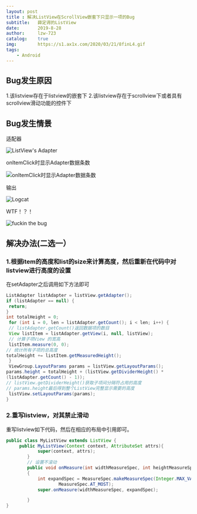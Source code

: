 ```yaml
---
layout: post
title : 解决ListView在ScrollView嵌套下只显示一项的Bug
subtitle:   薛定谔的ListView
date:       2019-8-28
author:     lzw-723                    
catalog:    true
img:        https://s1.ax1x.com/2020/03/21/8finL4.gif                        
tags:                                  
    - Android
---
```

## Bug发生原因

1.该listview存在于listview的嵌套下
2.该listview存在于scrollview下或者具有scrollview滑动功能的控件下

## Bug发生情景

适配器

![ListView's Adapter](https://i.loli.net/2019/08/28/4QmeJyxVnwfsXDP.png)

onItemClick时显示Adapter数据条数

![onItemClick时显示Adapter数据条数](https://i.loli.net/2019/08/28/QARr5WmV928oD3g.png)

输出

![Logcat](https://i.loli.net/2019/08/28/oKP3DwWrjTNynMp.png)

WTF！？！

![fuckin the bug](https://i.loli.net/2019/08/28/T3hGDfCuAIHrMm9.jpg)

## 解决办法(二选一）

### 1.根据item的高度和list的size来计算高度，然后重新在代码中对listview进行高度的设置

在setAdapter之后调用如下方法即可

```java
ListAdapter listAdapter = listView.getAdapter();
if (listAdapter == null) {
 return;
}
int totalHeight = 0;
 for (int i = 0, len = listAdapter.getCount(); i < len; i++) {
 // listAdapter.getCount()返回数据项的数目
 View listItem = listAdapter.getView(i, null, listView);
 // 计算子项View 的宽高
 listItem.measure(0, 0);
// 统计所有子项的总高度
totalHeight += listItem.getMeasuredHeight();
 }
 ViewGroup.LayoutParams params = listView.getLayoutParams();
params.height = totalHeight + (listView.getDividerHeight() *
(listAdapter.getCount() - 1));
// listView.getDividerHeight()获取子项间分隔符占用的高度
// params.height最后得到整个ListView完整显示需要的高度
 listView.setLayoutParams(params);
}
```

### 2.重写listview，对其禁止滑动

重写listview如下代码，然后在相应的布局中引用即可。

```java
public class MyListView extends ListView {  
     public MyListView(Context context, AttributeSet attrs){
            super(context, attrs);
        }
        // 设置不滚动
        public void onMeasure(int widthMeasureSpec, int heightMeasureSpec)
        {
            int expandSpec = MeasureSpec.makeMeasureSpec(Integer.MAX_VALUE >> 2,
                    MeasureSpec.AT_MOST);
            super.onMeasure(widthMeasureSpec, expandSpec);

        }
}

```
